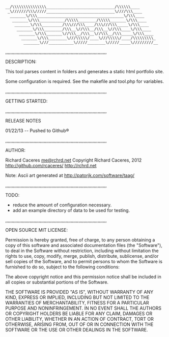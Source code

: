 
    __/\\\\\\\\\\\\\\\______________________________/\\\\\\____        
     _\///////\\\/////______________________________\////\\\____       
      _______\/\\\______________________________________\/\\\____      
       _______\/\\\___________/\\\\\________/\\\\\_______\/\\\____     
        _______\/\\\_________/\\\///\\\____/\\\///\\\_____\/\\\____    
         _______\/\\\________/\\\__\//\\\__/\\\__\//\\\____\/\\\____   
          _______\/\\\_______\//\\\__/\\\__\//\\\__/\\\_____\/\\\____  
           _______\/\\\________\///\\\\\/____\///\\\\\/____/\\\\\\\\\_ 
            _______\///___________\/////________\/////_____\/////////__
                                                                                   
,,,,,,,,,,,,,,,,,,,,,,,,,,,,,,,,,,,,,,,,,,,,,,,,,,,,,,,,,,,,,,,,,,,,,,,,,,,,,,,

DESCRIPTION:

This tool parses content in folders and generates a static html portfolio site.

Some configuration is required. See the makefile and tool.php for variables.

,,,,,,,,,,,,,,,,,,,,,,,,,,,,,,,,,,,,,,,,,,,,,,,,,,,,,,,,,,,,,,,,,,,,,,,,,,,,,,,

GETTING STARTED:

,,,,,,,,,,,,,,,,,,,,,,,,,,,,,,,,,,,,,,,,,,,,,,,,,,,,,,,,,,,,,,,,,,,,,,,,,,,,,,,

RELEASE NOTES 

01/22/13 -- Pushed to Github®

,,,,,,,,,,,,,,,,,,,,,,,,,,,,,,,,,,,,,,,,,,,,,,,,,,,,,,,,,,,,,,,,,,,,,,,,,,,,,,,

AUTHOR:

Richard Caceres <me@rchrd.net>
Copyright Richard Caceres, 2012
http://github.com/rcaceres/
http://rchrd.net

Note: Ascii art generated at http://patorjk.com/software/taag/


,,,,,,,,,,,,,,,,,,,,,,,,,,,,,,,,,,,,,,,,,,,,,,,,,,,,,,,,,,,,,,,,,,,,,,,,,,,,,,,

TODO:

- reduce the amount of configuration necessary.
- add an example directory of data to be used for testing.

,,,,,,,,,,,,,,,,,,,,,,,,,,,,,,,,,,,,,,,,,,,,,,,,,,,,,,,,,,,,,,,,,,,,,,,,,,,,,,,

OPEN SOURCE MIT LICENSE:

Permission is hereby granted, free of charge, to any person obtaining a copy
of this software and associated documentation files (the "Software"), to deal
in the Software without restriction, including without limitation the rights
to use, copy, modify, merge, publish, distribute, sublicense, and/or sell
copies of the Software, and to permit persons to whom the Software is
furnished to do so, subject to the following conditions:

The above copyright notice and this permission notice shall be included in all
copies or substantial portions of the Software.

THE SOFTWARE IS PROVIDED "AS IS", WITHOUT WARRANTY OF ANY KIND, EXPRESS OR
IMPLIED, INCLUDING BUT NOT LIMITED TO THE WARRANTIES OF MERCHANTABILITY,
FITNESS FOR A PARTICULAR PURPOSE AND NONINFRINGEMENT. IN NO EVENT SHALL THE
AUTHORS OR COPYRIGHT HOLDERS BE LIABLE FOR ANY CLAIM, DAMAGES OR OTHER
LIABILITY, WHETHER IN AN ACTION OF CONTRACT, TORT OR OTHERWISE, ARISING FROM,
OUT OF OR IN CONNECTION WITH THE SOFTWARE OR THE USE OR OTHER DEALINGS IN THE
SOFTWARE.

